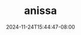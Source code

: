 --- 
title: "anissa"
description: "nonton bokep anissa yandek durasi panjang baru"
date: 2024-11-24T15:44:47-08:00
file_code: "hpxc3nlvr9mz"
draft: false
cover: "lampc3sev2wx8ei7.jpg"
tags: ["anissa", "bokep-indo", "bokep-viral", "bokep-ig"]
length: 1241
fld_id: "1483149"
foldername: "Anissa"
categories: ["Anissa"]
views: 0
---